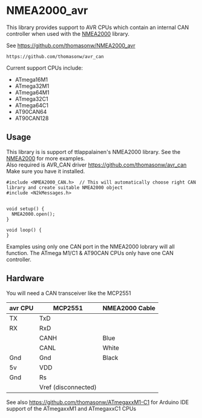 # NMEA2000_avr

This library provides support to AVR CPUs which contain an internal CAN controller when used with the [NMEA2000](https://github.com/ttlappalainen/NMEA2000) library.

See https://github.com/thomasonw/NMEA2000_avr

    https://github.com/thomasonw/avr_can

Current support CPUs include:
* ATmega16M1
* ATmega32M1
* ATmega64M1
* ATmega32C1
* ATmega64C1
* AT90CAN64
* AT90CAN128
 

## Usage

This library is is support of ttlappalainen's NMEA2000 library.  See the [NMEA2000](https://github.com/ttlappalainen/NMEA2000) for more examples.  
Also required is AVR_CAN driver <https://github.com/thomasonw/avr_can>   Make sure you have it installed.



    #include <NMEA2000_CAN.h>  // This will automatically choose right CAN library and create suitable NMEA2000 object
    #include <N2kMessages.h>

    
    void setup() {
      NMEA2000.open();
    }

    void loop() {
    }

 Examples using only one CAN port in the NMEA2000 lobrary will all function.  The ATmega M1/C1 & AT90CAN CPUs only have one CAN controller.
 

## Hardware


You will need a CAN transceiver like the MCP2551

|      avr CPU      |       MCP2551       | NMEA2000 Cable |
| ----------------- | ------------------- | -------------- |
|        TX         |         TxD         |                |
|        RX         |         RxD         |                |
|                   |        CANH         |      Blue      |
|                   |        CANL         |     White      |
|        Gnd        |         Gnd         |     Black      |
|        5v         |         VDD         |                |
|        Gnd        |         Rs          |                |
|                   | Vref (disconnected) |                |


See also <https://github.com/thomasonw/ATmegaxxM1-C1> for Arduino IDE support of the ATmegaxxM1 and ATmegaxxC1 CPUs
